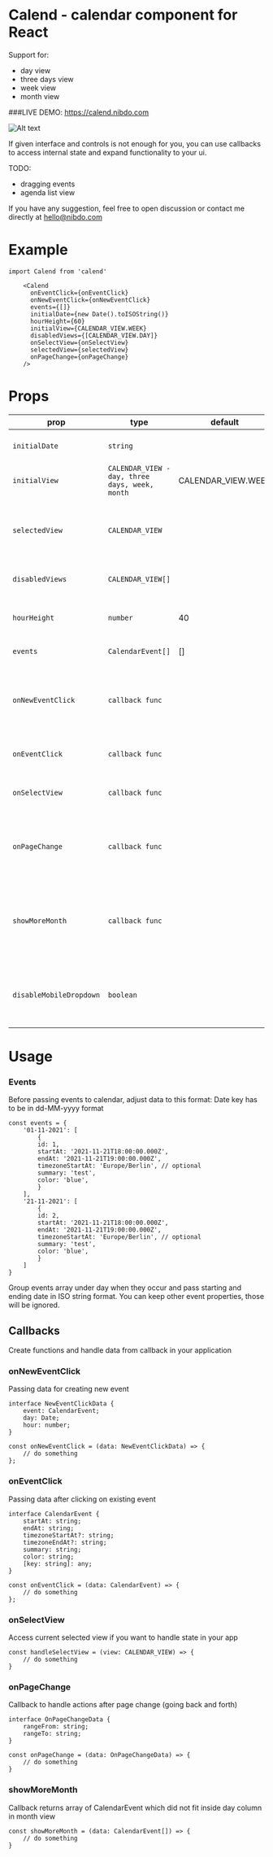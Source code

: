 # Calend  - calendar component for React

Support for:
- day view
- three days view
- week view
- month view

###LIVE DEMO: https://calend.nibdo.com

![Alt text](screenshot.png?raw=true "Title")

If given interface and controls is not enough for you, you can use callbacks to access internal state and expand functionality to your ui.

TODO:
- dragging events
- agenda list view

If you have any suggestion, feel free to open discussion or contact me directly at hello@nibdo.com

# Example
    import Calend from 'calend'

        <Calend
          onEventClick={onEventClick}
          onNewEventClick={onNewEventClick}
          events={[]}
          initialDate={new Date().toISOString()}
          hourHeight={60}
          initialView={CALENDAR_VIEW.WEEK}
          disabledViews={[CALENDAR_VIEW.DAY]}
          onSelectView={onSelectView}
          selectedView={selectedView}
          onPageChange={onPageChange}
        />

# Props

prop      | type             | default     | required      |  desc
----------|-------------|--------|------|--------
`initialDate`   | `string`  | | false | starting date for calendar
`initialView`| `CALENDAR_VIEW - day, three days, week, month` | CALENDAR_VIEW.WEEK | true | starts in calendar view
`selectedView`| `CALENDAR_VIEW` | | false | selected view for control outside of the component
`disabledViews`| `CALENDAR_VIEW[]` | | false| disable views you don't need
`hourHeight`    | `number`   | 40 | false | height for one hour column in px
`events` | `CalendarEvent[]` | [] | true | events for calendar
`onNewEventClick` | `callback func` |  | false | callback for clicking on calendar table to create new event
`onEventClick`   | `callback func`   | | false | callback for clicking on event
`onSelectView` | `callback func` | | false | callback for view change event
`onPageChange` | `callback func` | | false | callback for navigating through calendar pages
`showMoreMonth` | `callback func` | | false | callback for accessing events which didn't fit in month view
`disableMobileDropdown` | `boolean` | | false | disable button for triggering mobile dropdown with views


# Usage

### Events

Before passing events to calendar, adjust data to this format:
Date key has to be in dd-MM-yyyy format 

    const events = {
        '01-11-2021': [
            {
            id: 1,
            startAt: '2021-11-21T18:00:00.000Z',
            endAt: '2021-11-21T19:00:00.000Z',
            timezoneStartAt: 'Europe/Berlin', // optional
            summary: 'test',
            color: 'blue',
            }
        ],
        '21-11-2021': [
            {
            id: 2,
            startAt: '2021-11-21T18:00:00.000Z',
            endAt: '2021-11-21T19:00:00.000Z',
            timezoneStartAt: 'Europe/Berlin', // optional
            summary: 'test',
            color: 'blue',
            }
        ]
    }

Group events array under day when they occur and pass starting and ending date in ISO string format. You can keep other event properties, those will be ignored.

## Callbacks
Create functions and handle data from callback in your application

### onNewEventClick
Passing data for creating new event

    interface NewEventClickData {
        event: CalendarEvent;
        day: Date;
        hour: number;
    }

    const onNewEventClick = (data: NewEventClickData) => {
        // do something
    };

### onEventClick
Passing data after clicking on existing event

    interface CalendarEvent {
        startAt: string;
        endAt: string;
        timezoneStartAt?: string;
        timezoneEndAt?: string;
        summary: string;
        color: string;
        [key: string]: any;
    }

    const onEventClick = (data: CalendarEvent) => {
        // do something
    };

### onSelectView

Access current selected view if you want to handle state in your app

    const handleSelectView = (view: CALENDAR_VIEW) => {
        // do something
    }

### onPageChange

Callback to handle actions after page change (going back and forth)

    interface OnPageChangeData {
        rangeFrom: string;
        rangeTo: string;
    }

    const onPageChange = (data: OnPageChangeData) => {
        // do something
    }


### showMoreMonth

Callback returns array of CalendarEvent which did not fit inside day column in month view

    const showMoreMonth = (data: CalendarEvent[]) => {
        // do something
    }
